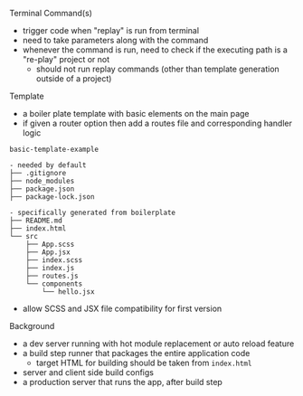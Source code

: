 Terminal Command(s)
- trigger code when "replay" is run from terminal
- need to take parameters along with the command
- whenever the command is run, need to check if the executing path is a "re-play" project or not
    - should not run replay commands (other than template generation outside of a project)

Template
- a boiler plate template with basic elements on the main page
- if given a router option then add a routes file and corresponding handler logic
```
basic-template-example

- needed by default
├── .gitignore
├── node_modules
├── package.json
├── package-lock.json

- specifically generated from boilerplate
├── README.md
├── index.html
└── src
    ├── App.scss
    ├── App.jsx
    ├── index.scss
    ├── index.js
    ├── routes.js
    └── components
        └── hello.jsx
```
- allow SCSS and JSX file compatibility for first version

Background
- a dev server running with hot module replacement or auto reload feature
- a build step runner that packages the entire application code
    - target HTML for building should be taken from `index.html`
- server and client side build configs
- a production server that runs the app, after build step
